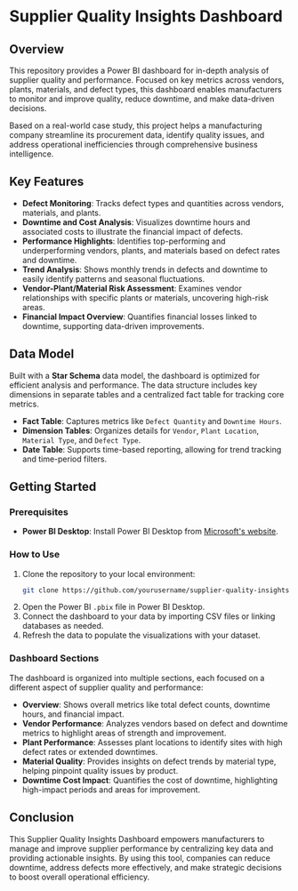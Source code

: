 # Supplier Quality Insights Dashboard

## Overview
This repository provides a Power BI dashboard for in-depth analysis of supplier quality and performance. Focused on key metrics across vendors, plants, materials, and defect types, this dashboard enables manufacturers to monitor and improve quality, reduce downtime, and make data-driven decisions. 

Based on a real-world case study, this project helps a manufacturing company streamline its procurement data, identify quality issues, and address operational inefficiencies through comprehensive business intelligence.

## Key Features
- **Defect Monitoring**: Tracks defect types and quantities across vendors, materials, and plants.
- **Downtime and Cost Analysis**: Visualizes downtime hours and associated costs to illustrate the financial impact of defects.
- **Performance Highlights**: Identifies top-performing and underperforming vendors, plants, and materials based on defect rates and downtime.
- **Trend Analysis**: Shows monthly trends in defects and downtime to easily identify patterns and seasonal fluctuations.
- **Vendor-Plant/Material Risk Assessment**: Examines vendor relationships with specific plants or materials, uncovering high-risk areas.
- **Financial Impact Overview**: Quantifies financial losses linked to downtime, supporting data-driven improvements.

## Data Model
Built with a **Star Schema** data model, the dashboard is optimized for efficient analysis and performance. The data structure includes key dimensions in separate tables and a centralized fact table for tracking core metrics.

- **Fact Table**: Captures metrics like `Defect Quantity` and `Downtime Hours`.
- **Dimension Tables**: Organizes details for `Vendor`, `Plant Location`, `Material Type`, and `Defect Type`.
- **Date Table**: Supports time-based reporting, allowing for trend tracking and time-period filters.

## Getting Started
### Prerequisites
- **Power BI Desktop**: Install Power BI Desktop from [Microsoft's website](https://powerbi.microsoft.com/desktop/).

### How to Use
1. Clone the repository to your local environment:
   ```bash
   git clone https://github.com/yourusername/supplier-quality-insights-dashboard.git
   ```
2. Open the Power BI `.pbix` file in Power BI Desktop.
3. Connect the dashboard to your data by importing CSV files or linking databases as needed.
4. Refresh the data to populate the visualizations with your dataset.

### Dashboard Sections
The dashboard is organized into multiple sections, each focused on a different aspect of supplier quality and performance:

- **Overview**: Shows overall metrics like total defect counts, downtime hours, and financial impact.
- **Vendor Performance**: Analyzes vendors based on defect and downtime metrics to highlight areas of strength and improvement.
- **Plant Performance**: Assesses plant locations to identify sites with high defect rates or extended downtimes.
- **Material Quality**: Provides insights on defect trends by material type, helping pinpoint quality issues by product.
- **Downtime Cost Impact**: Quantifies the cost of downtime, highlighting high-impact periods and areas for improvement. 

## Conclusion
This Supplier Quality Insights Dashboard empowers manufacturers to manage and improve supplier performance by centralizing key data and providing actionable insights. By using this tool, companies can reduce downtime, address defects more effectively, and make strategic decisions to boost overall operational efficiency.
